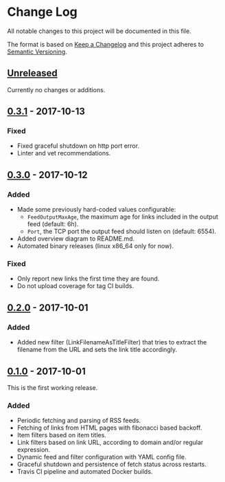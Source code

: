 # Change Log
All notable changes to this project will be documented in this file.

The format is based on [Keep a Changelog](http://keepachangelog.com/)
and this project adheres to [Semantic Versioning](http://semver.org/).

## [Unreleased]

Currently no changes or additions.

## [0.3.1] - 2017-10-13

### Fixed

- Fixed graceful shutdown on http port error.
- Linter and vet recommendations.

## [0.3.0] - 2017-10-12

### Added

- Made some previously hard-coded values configurable:
    - `FeedOutputMaxAge`, the maximum age for links included in the output feed (default: 6h).
    - `Port`, the TCP port the output feed should listen on (default: 6554).
- Added overview diagram to README.md.
- Automated binary releases (linux x86_64 only for now).

### Fixed

- Only report new links the first time they are found.
- Do not upload coverage for tag CI builds.

## [0.2.0] - 2017-10-01

### Added

- Added new filter (LinkFilenameAsTitleFilter) that tries to extract the filename from the URL and sets the link title accordingly.

## [0.1.0] - 2017-10-01

This is the first working release.

### Added

- Periodic fetching and parsing of RSS feeds.
- Fetching of links from HTML pages with fibonacci based backoff.
- Item filters based on item titles.
- Link filters based on link URL, according to domain and/or regular expression.
- Dynamic feed and filter configuration with YAML config file.
- Graceful shutdown and persistence of fetch status across restarts.
- Travis CI pipeline and automated Docker builds.


[Unreleased]: https://github.com/martinplaner/felix/tree/develop
[0.1.0]: https://github.com/martinplaner/felix/releases/tag/v0.1.0
[0.2.0]: https://github.com/martinplaner/felix/releases/tag/v0.2.0
[0.3.0]: https://github.com/martinplaner/felix/releases/tag/v0.3.0
[0.3.1]: https://github.com/martinplaner/felix/releases/tag/v0.3.1